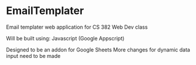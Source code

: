 # EmailTemplater
Email templater web application for CS 382 Web Dev class


Will be built using: 
Javascript (Google Appscript)


Designed to be an addon for Google Sheets
More changes for dynamic data input need to be made



